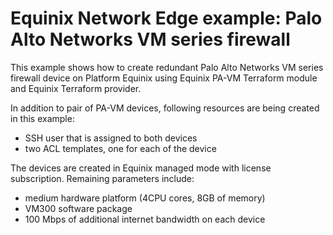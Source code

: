 # Equinix Network Edge example: Palo Alto Networks VM series firewall

This example shows how to create redundant Palo Alto Networks VM series firewall
device on Platform Equinix using Equinix PA-VM Terraform module and
Equinix Terraform provider.

In addition to pair of PA-VM devices, following resources are being created
in this example:

* SSH user that is assigned to both devices
* two ACL templates, one for each of the device

The devices are created in Equinix managed mode with license subscription.
Remaining parameters include:

* medium hardware platform (4CPU cores, 8GB of memory)
* VM300 software package
* 100 Mbps of additional internet bandwidth on each device
